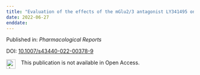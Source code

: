 ```yaml
---
title: "Evaluation of the effects of the mGlu2/3 antagonist LY341495 on dyskinesia and psychosis-like behaviours in the MPTP-lesioned marmoset"
date: 2022-06-27
enddate:
---
```


Published in: *Pharmacological Reports*

DOI: [10.1007/s43440-022-00378-9](https://doi.org/10.1007/s43440-022-00378-9)

<img src="https://upload.wikimedia.org/wikipedia/commons/thumb/0/0e/Closed_Access_logo_transparent.svg/1200px-Closed_Access_logo_transparent.svg.png" alt="drawing" width="25" align="left"/> &nbsp;&nbsp;&nbsp;This publication is not available in Open Access.


